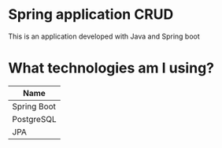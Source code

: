 # Spring application CRUD
This is an application developed with Java and Spring boot


# What technologies am I using?


|Name    	        |
|-------------------|
|Spring	Boot		|
|PostgreSQL			|
|JPA				|